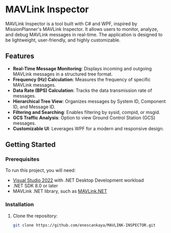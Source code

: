# MAVLink Inspector

MAVLink Inspector is a tool built with C# and WPF, inspired by MissionPlanner's MAVLink Inspector. It allows users to monitor, analyze, and debug MAVLink messages in real-time. The application is designed to be lightweight, user-friendly, and highly customizable.

## Features

- **Real-Time Message Monitoring**: Displays incoming and outgoing MAVLink messages in a structured tree format.
- **Frequency (Hz) Calculation**: Measures the frequency of specific MAVLink messages.
- **Data Rate (BPS) Calculation**: Tracks the data transmission rate of messages.
- **Hierarchical Tree View**: Organizes messages by System ID, Component ID, and Message ID.
- **Filtering and Searching**: Enables filtering by sysid, compid, or msgid.
- **GCS Traffic Analysis**: Option to view Ground Control Station (GCS) messages.
- **Customizable UI**: Leverages WPF for a modern and responsive design.

## Getting Started

### Prerequisites

To run this project, you will need:

- [Visual Studio 2022](https://visualstudio.microsoft.com/) with .NET Desktop Development workload
- .NET SDK 8.0 or later
- MAVLink .NET library, such as [MAVLink.NET](https://github.com/ArduPilot/MAVLink.NET)

### Installation

1. Clone the repository:
   ```bash
   git clone https://github.com/enescankaya/MAVLINK-INSPECTOR.git
